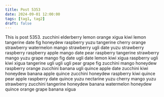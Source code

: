```yaml
---
title: Post 5353
date: 2024-09-01 12:00:00
tags: [tag1, tag2]
draft: false
---
```

This is post 5353.
zucchini
elderberry
lemon
orange
xigua
kiwi
lemon
tangerine
date
fig
honeydew
raspberry
yuzu
tangerine
cherry
orange
strawberry
watermelon
mango
strawberry
ugli
date
yuzu
strawberry
raspberry
raspberry
apple
mango
date
pear
raspberry
tangerine
strawberry
mango
yuzu
grape
mango
fig
date
ugli
date
lemon
kiwi
xigua
raspberry
ugli
kiwi
xigua
tangerine
ugli
ugli
ugli
pear
grape
fig
zucchini
mango
honeydew
raspberry
orange
zucchini
banana
ugli
quince
apple
date
zucchini
kiwi
honeydew
banana
apple
quince
zucchini
honeydew
raspberry
kiwi
quince
pear
apple
raspberry
date
quince
yuzu
nectarine
yuzu
cherry
mango
yuzu
strawberry
zucchini
tangerine
honeydew
banana
watermelon
honeydew
quince
orange
grape
banana
xigua
